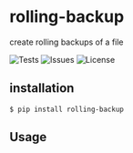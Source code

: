 # rolling-backup
create rolling backups of a file

![Tests](https://github.com/RSabet/rolling-backup/actions/workflows/test.yml/badge.svg)
![Issues](https://img.shields.io/github/issues/RSabet/rolling-backup)
![License](https://img.shields.io/github/license/RSabet/rolling-backup)

## installation
``` 
$ pip install rolling-backup
```

## Usage
